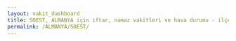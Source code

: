 ```yaml
---
layout: vakit_dashboard
title: SOEST, ALMANYA için iftar, namaz vakitleri ve hava durumu - ilçe/eyalet seç
permalink: /ALMANYA/SOEST/
---
```


<script type="text/javascript">
  var GLOBAL_COUNTRY = 'ALMANYA';
  var GLOBAL_CITY = 'SOEST';
  var GLOBAL_STATE = '';
  var lat = 72;
  var lon = 21;
</script>

